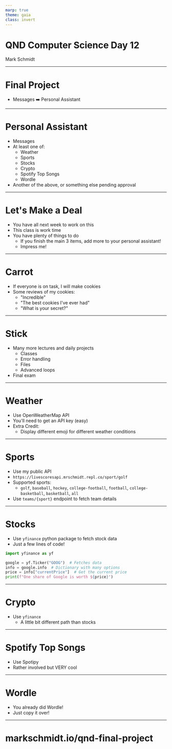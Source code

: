 ```yaml
---
marp: true
theme: gaia
class: invert
---
```


# QND Computer Science Day 12
Mark Schmidt

--- 

# Final Project

- Messages ➡️ Personal Assistant


---

# Personal Assistant

- Messages
- At least one of:
    - Weather
    - Sports
    - Stocks
    - Crypto
    - Spotify Top Songs
    - Wordle
- Another of the above, or something else pending approval

---

# Let's Make a Deal

- You have all next week to work on this
- This class is work time
- You have plenty of things to do
    - If you finish the main 3 items, add more to your personal assistant!
    - Impress me!

---

# Carrot

- If everyone is on task, I will make cookies
- Some reviews of my cookies:
    - "Incredible"
    - "The best cookies I've ever had"
    - "What is your secret?"

---

# Stick

- Many more lectures and daily projects
    - Classes
    - Error handling
    - Files
    - Advanced loops
- Final exam
---
# Weather

- Use OpenWeatherMap API
- You'll need to get an API key (easy)
- Extra Credit:
    - Display different emoji for different weather conditions

---
# Sports

- Use my public API
- `https://livescoresapi.mrschmidt.repl.co/sport/golf`
- Supported sports:
    - `golf`, `baseball`, `hockey`, `college-football`, `football`, `college-basketball`, `basketball`, `all`
- Use `teams/{sport}` endpoint to fetch team details


---

# Stocks

- Use `yfinance` python package to fetch stock data
- Just a few lines of code!
```python
import yfinance as yf

google = yf.Ticker("GOOG")  # Fetches data
info = google.info  # Dictionary with many options
price = info["currentPrice"]  # Get the current price
print(f"One share of Google is worth ${price}")
```

---

# Crypto

- Use `yfinance`
    - A little bit different path than stocks


<!-- -->
<!-- Important to note that crypto is a scam-->

---
# Spotify Top Songs 

- Use Spotipy
- Rather involved but VERY cool

--- 

# Wordle

- You already did Wordle!
- Just copy it over!

---


# markschmidt.io/qnd-final-project